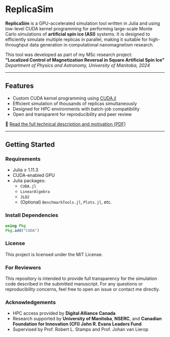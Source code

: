 # ReplicaSim

**ReplicaSim** is a GPU-accelerated simulation tool written in Julia and using low-level CUDA kernel programming for performing large-scale Monte Carlo simulations of **artificial spin ice (ASI)** systems. It is designed to efficiently simulate multiple replicas in parallel, making it suitable for high-throughput data generation in computational nanomagnetism research.

This tool was developed as part of my MSc research project:  
**"Localized Control of Magnetization Reversal in Square Artificial Spin Ice"**  
_Department of Physics and Astronomy, University of Manitoba, 2024_

---

## Features

- Custom CUDA kernel programming using [CUDA.jl](https://github.com/JuliaGPU/CUDA.jl)
- Efficient simulation of thousands of replicas simultaneously
- Designed for HPC environments with batch-job compatibility
- Open and transparent for reproducibility and peer review

📄 [Read the full technical description and motivation (PDF)](ReplicaSim_Description.pdf)

---

## Getting Started

### Requirements
- Julia ≥ 1.11.3
- CUDA-enabled GPU
- Julia packages:
  - `CUDA.jl`
  - `LinearAlgebra`
  - `JLD2`
  - (Optional) `BenchmarkTools.jl`, `Plots.jl`, etc.

### Install Dependencies
```julia
using Pkg
Pkg.add("CUDA")
```


### License
This project is licensed under the MIT License.



### For Reviewers
This repository is intended to provide full transparency for the simulation code described in the submitted manuscript. For any questions or reproducibility concerns, feel free to open an issue or contact me directly.



### Acknowledgements
- HPC access provided by **Digital Alliance Canada**
- Research supported by **University of Manitoba**, **NSERC**, and **Canadian Foundation for Innovation (CFI) John R. Evans Leaders Fund**
- Supervised by Prof. Robert L. Stamps and Prof. Johan van Lierop




